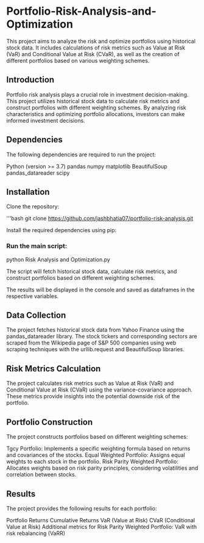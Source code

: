 # Portfolio-Risk-Analysis-and-Optimization

This project aims to analyze the risk and optimize portfolios using historical stock data. It includes calculations of risk metrics such as Value at Risk (VaR) and Conditional Value at Risk (CVaR), as well as the creation of different portfolios based on various weighting schemes.

## Introduction
Portfolio risk analysis plays a crucial role in investment decision-making. This project utilizes historical stock data to calculate risk metrics and construct portfolios with different weighting schemes. By analyzing risk characteristics and optimizing portfolio allocations, investors can make informed investment decisions.

## Dependencies
The following dependencies are required to run the project:

Python (version >= 3.7)
pandas
numpy
matplotlib
BeautifulSoup
pandas_datareader
scipy

## Installation
Clone the repository:

'''bash
git clone https://github.com/jashbhatia07/portfolio-risk-analysis.git

Install the required dependencies using pip:


### Run the main script:
python Risk Analysis and Optimization.py

The script will fetch historical stock data, calculate risk metrics, and construct portfolios based on different weighting schemes.

The results will be displayed in the console and saved as dataframes in the respective variables.

## Data Collection
The project fetches historical stock data from Yahoo Finance using the pandas_datareader library. The stock tickers and corresponding sectors are scraped from the Wikipedia page of S&P 500 companies using web scraping techniques with the urllib.request and BeautifulSoup libraries.

## Risk Metrics Calculation
The project calculates risk metrics such as Value at Risk (VaR) and Conditional Value at Risk (CVaR) using the variance-covariance approach. These metrics provide insights into the potential downside risk of the portfolio.

## Portfolio Construction
The project constructs portfolios based on different weighting schemes:

Tgcy Portfolio: Implements a specific weighting formula based on returns and covariances of the stocks.
Equal Weighted Portfolio: Assigns equal weights to each stock in the portfolio.
Risk Parity Weighted Portfolio: Allocates weights based on risk parity principles, considering volatilities and correlation between stocks.

## Results
The project provides the following results for each portfolio:

Portfolio Returns
Cumulative Returns
VaR (Value at Risk)
CVaR (Conditional Value at Risk)
Additional metrics for Risk Parity Weighted Portfolio: VaR with risk rebalancing (VaRR)
